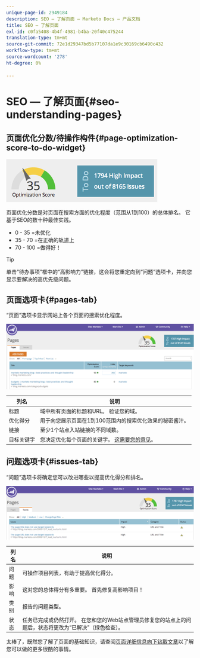 ```yaml
---
unique-page-id: 2949184
description: SEO — 了解页面 — Marketo Docs — 产品文档
title: SEO — 了解页面
exl-id: c0fa5408-4b4f-4981-b4ba-20f40c475244
translation-type: tm+mt
source-git-commit: 72e1d29347bd5b77107da1e9c30169cb6490c432
workflow-type: tm+mt
source-wordcount: '278'
ht-degree: 0%

---
```


# SEO — 了解页面{#seo-understanding-pages}

## 页面优化分数/待操作构件{#page-optimization-score-to-do-widget}

![](assets/image2014-9-17-21-3a52-3a3.png)

页面优化分数是对页面在搜索方面的优化程度（范围从1到100）的总体排名。 它基于SEO的数十种最佳实践。

* 0 - 35 =未优化
* 35 - 70 =在正确的轨道上
* 70 - 100 =做得好！

>[!TIP]
>
>单击“待办事项”框中的“高影响力”链接，这会将您重定向到“问题”选项卡，并向您显示要解决的高优先级问题。

## 页面选项卡{#pages-tab}

“页面”选项卡显示网站上各个页面的搜索优化程度。

![](assets/image2014-9-17-21-3a52-3a41.png)

| 列名 | 说明 |
|---|---|
| 标题 | 域中所有页面的标题和URL。 验证您的域。 |
| 优化得分 | 用于向您展示页面在1到100范围内的搜索优化效果的秘密酱汁。 |
| 链接 | 至少1个站点入站链接的不同域数。 |
| 目标关键字 | 您决定优化每个页面的关键字。 [这需要您的意见](/help/marketo/product-docs/additional-apps/seo/pages/seo-using-the-page-detail-drill-down.md)。 |

## 问题选项卡{#issues-tab}

“问题”选项卡将确定您可以改进哪些以提高优化得分和排名。

![](assets/image2014-9-17-21-3a53-3a15.png)

| 列名 | 说明 |
|---|---|
| 问题 | 可操作项目列表，有助于提高优化得分。 |
| 影响 | 这对您的总体得分有多重要。 首先修复高影响项目！ |
| 类别 | 报告的问题类型。 |
| 状态 | 任务已完成或仍然打开。 在您和您的Web站点管理员修复您的站点上的问题后，状态将更改为“已解决”（绿色检查）。 |

太棒了，既然您了解了页面的基础知识，请查阅[页面详细信息向下钻取文章](/help/marketo/product-docs/additional-apps/seo/pages/seo-using-the-page-detail-drill-down.md)以了解您可以做的更多很酷的事情。
